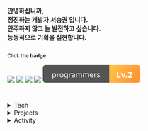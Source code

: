 <div align='left'>    
    <h4>
        안녕하십니까,<br>정진하는 개발자 서승권 입니다.<br>안주하지 않고 늘 발전하고 싶습니다.<br>능동적으로 기획을 실현합니다.
    </h3>    
</div>

<sub>Click the **badge**</sub>

<a href="https://velog.io/@seuo/series"><img src="https://img.shields.io/badge/seoseuo.log-3DDC84?style=badge&logo=Velog&logoColor=white"/></a> <a href="https://morethan-seoseuo.vercel.app/"><img src="https://img.shields.io/badge/morethan.seuo-FFFFFF?style=badge&logo=odnoklassniki&logoColor=black"/></a> <!-- <a href="https://drive.google.com/file/d/1R1gMC4Z_HUgxfC1uSW2kaAVQ71VrMzBk/view?usp=sharing"><img src="https://img.shields.io/badge/Resume-4285F4?style=badge&logo=qq&logoColor=white"/></a> --> <a href="https://drive.google.com/file/d/1ZDuj3J7Ex6q1e68_Zs1VORQn3aHaefTu/view?usp=sharing"><img src="https://img.shields.io/badge/Portfolio-A8B9CC?style=badge&logo=googledocs&logoColor=white"/></a> <a href="https://chivalrous-saffron-326.notion.site/62072a86e78846bcae755c44a3aeaf27?v=d0dc2c4b86714183b4697032002471b2"><img src="https://img.shields.io/badge/Project Archaive-000000?style=badge&logo=duplicati&logoColor=white"/></a> [![Programmers Badge](https://raw.githubusercontent.com/seoseuo/PROGRAMMERS-BADGE/master/static/result_mini.svg)](https://velog.io/@seuo/series/%EC%BD%94%EB%94%A9%ED%85%8C%EC%8A%A4%ED%8A%B8)





#

<details>
    <summary>
        Tech
    </summary>
<br>
Programming Language
<br><sub>Java, JavaScript (ES6), TypeScript</sub>
<br>
<br>
Framework · Library
<br><sub>Spring Framework, Bootstrap, JPA, JSP, Next.js</sub><br>
<br>
Server
<br><sub>MySQL, Apache Tomcat, Nginx, Redis</sub>
<br>
<br>
DevOps
<br><sub>Docker, AWS EC2, NCP (Naver Cloud Platform)</sub>
<br>
<br>
ETC
<br><sub>Notion, Figma, Excel, PowerPoint, Word, Google Sheet</sub>
    
#
</details>
<details>
    <summary>
        Projects
    </summary>
<br>
    
| 기간 | 프로젝트 | 소개 | Github | 소개 |
| ---- | -------- | ---- | ------ | -------- |
| <sub>2025/05</sub> | 테스형 | <sub>자기사유 테스트 플랫폼 웹 서비스</sub> [🔗](https://tessbro.site) | [🔗](https://github.com/seoseuo/tst-BE) | [🔗](https://chivalrous-saffron-326.notion.site/1e10ba93975b80cb80e4d09bd9a4e437?source=copy_link) |
| <sub>2025/04</sub> | 갈래말래 | <sub>여행 모임 일정 관리 및 장소 추천 커뮤니티 웹 서비스</sub> | [🔗](https://github.com/seoseuo/gal-lae-mal-lae-web) | [🔗](https://chivalrous-saffron-326.notion.site/1d10ba93975b8086a976d70dd9224326?source=copy_link) |
| <sub>2024/12</sub> | Reaplette | <sub>**🏅멀티캠퍼스 우수상** 개인 맞춤형 독서 관리 및 커뮤니티 웹 서비스</sub> | [🔗](https://github.com/seoseuo/REAPLETTE) | [🔗](https://chivalrous-saffron-326.notion.site/Reaplette-1650ba93975b80668fbadca4b9abbb8f?source=copy_link) |
| <sub>2024/10</sub> | 학사 정보 시스템 | <sub>관리자, 교수자, 학생을 위한 학생 성적 관리 웹 서비스</sub> | [🔗](https://github.com/seoseuo/SGMW) | [🔗](https://chivalrous-saffron-326.notion.site/1170ba93975b80cfaeb1c0c8e7693671?source=copy_link) |
| <sub>2023/12</sub> | 에브리웨더 | <sub>날씨와 함께 담아내는 나만의 다이어리 SNS 웹 서비스</sub> | [🔗](https://github.com/seoseuo/UNIVCollection/tree/main/EveryWeather) | [🔗](https://chivalrous-saffron-326.notion.site/8a8702f185e74c949d0782c9eb696b06?source=copy_link) |
| <sub>2023/06</sub> | 춘자 (춘천 자영업 화이팅) | <sub>춘천 자영업 화이팅 지역 상권 홍보 재생 플랫폼 웹 서비스</sub> | [🔗](https://github.com/seoseuo/UNIVCollection/tree/main/Chunja) | [🔗](https://chivalrous-saffron-326.notion.site/289f313a30b24ad181c22090276d81aa?source=copy_link) |
| <sub>2023/05</sub> | 나는 지금 UODI? (어디?) | <sub>**🏅캡스톤 디자인 입선** 백화점, 전시회와 같은 실내 위치 기반 추적 모델 응용 안드로이드 앱</sub> | [🔗](https://github.com/seoseuo/UODI/tree/master) | [🔗](https://chivalrous-saffron-326.notion.site/UODI-c86b61305b3145f0afe385f9d6e726bd?source=copy_link) |
| <sub>2022/12</sub> | SEOSEUOFOLIO | <sub>**🏅입선 및 PT** (주)더존비즈온 연계 포트폴리오 안드로이드 앱</sub> | [🔗](https://github.com/seoseuo/SEOSEUOFOLIO) | [🔗](https://chivalrous-saffron-326.notion.site/SEOSEUOFOLIO-67fb1bc68d0145edacba6979ef0fcd18?source=copy_link) |
#
</details>
<details>
    <summary>
        Activity
    </summary>
<br>
    
| 기간 | 활동 | 내용 |
|------|------|------|
| <sub>2024/07 ~ 2024/12</sub> | 멀티캠퍼스 백엔드 27기 | <sub>백엔드 개발자(스프링) 부트캠프 교육</sub> |
| <sub>2023/03 ~ 2023/06</sub> | 학술 동아리 '멀티플렉스' | <sub>자바 프로그래밍 1 기초 멘토링</sub> |
| <sub>2023/02 ~ 2024/02</sub> | 정보과학대학 학생회 총무국장 | <sub>학생회비 및 예산 관리, 결산 업무, 예하 학생회 관리</sub> |
| <sub>2022/12</sub> | (주)더존 비즈온 ICT | <sub>(주)더존 비즈온 ICT 주관 스마트 포트폴리오 프로젝트 입선 및 방문 PT</sub> |
| <sub>2022/12 ~ 2023/01</sub> | 한림대학교 SW중심 사업단 특강 | <sub>한림대 비교과 웹 특강 이수 및 팀 프로젝트 수행</sub> |
| <sub>2022/09 ~ 2023/05</sub> | 한림대학교 축제준비위원회 무대팀 | <sub>프로그램 기획 및 진행, 무대 운영 및 안전 통제</sub> |
| <sub>2022/05</sub> | 한림대학교 캡스톤 디자인 경진 대회 | <sub>한림대학교 소프트웨어 캡스톤 디자인 경진 대회 입선</sub> |
| <sub>2022/03 ~ 2022/06</sub> | 한림대학교 SW중심 사업단 | <sub>웹 서버 구축 기초 멘토링 진행</sub> |
| <sub>2022/03 ~ 2022/06</sub> | 학술 동아리 '노네임' | <sub>자바 프로그래밍 1 기초 멘토링</sub> |
| <sub>2022/02 ~ 2023/02</sub> | 정보과학대학 학생회 체육부장 | <sub>체육대회 및 행사 기획, 동아리 및 단과대학 축제 진행</sub> |
| <sub>2018.03 ~ 2024.02</sub> | 한림대학교 | <sub>강원도 춘천시 소재 한림대학교 IT계열 학부 입학</sub> |
#


